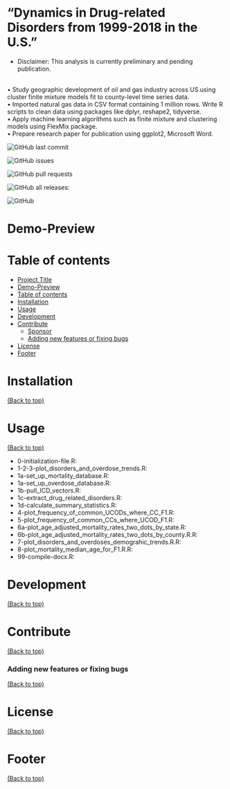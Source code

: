# “Dynamics in Drug-related Disorders from 1999-2018 in the U.S.”
* Disclaimer: This analysis is currently preliminary and pending publication.

<br /> • Study geographic development of oil and gas industry across US using cluster finite mixture models fit to county-level time series data.
<br /> • Imported natural gas data in CSV format containing 1 million rows. Write R scripts to clean data using packages like dplyr, reshape2, tidyverse.
<br /> • Apply machine learning algorithms such as finite mixture and clustering models using FlexMix package.
<br /> • Prepare research paper for publication using ggplot2, Microsoft Word.


![GitHub last commit](https://img.shields.io/github/last-commit/jordanjpappas/Opioid_Dynamics)

![GitHub issues](https://img.shields.io/github/issues-raw/jordanjpappas/Opioid_Dynamics)

![GitHub pull requests](https://img.shields.io/github/issues-pr/jordanjpappas/Opioid_Dynamics)

![GitHub all releases](https://img.shields.io/github/downloads/jordanjpappas/Opioid_Dynamics/total):

![GitHub](https://img.shields.io/github/license/jordanjpappas/Opioid_Dynamics)



# Demo-Preview



# Table of contents

- [Project Title](#project-title)
- [Demo-Preview](#demo-preview)
- [Table of contents](#table-of-contents)
- [Installation](#installation)
- [Usage](#usage)
- [Development](#development)
- [Contribute](#contribute)
    - [Sponsor](#sponsor)
    - [Adding new features or fixing bugs](#adding-new-features-or-fixing-bugs)
- [License](#license)
- [Footer](#footer)

# Installation
[(Back to top)](#table-of-contents)




# Usage
[(Back to top)](#table-of-contents)

- 0-initialization-file.R: 
- 1-2-3-plot_disorders_and_overdose_trends.R: 
- 1a-set_up_mortality_database.R: 
- 1a-set_up_overdose_database.R: 
- 1b-pull_ICD_vectors.R: 
- 1c-extract_drug_related_disorders.R: 
- 1d-calculate_summary_statistics.R: 
- 4-plot_frequency_of_common_UCODs_where_CC_F1.R: 
- 5-plot_frequency_of_common_CCs_where_UCOD_F1.R: 
- 6a-plot_age_adjusted_mortality_rates_two_dots_by_state.R: 
- 6b-plot_age_adjusted_mortality_rates_two_dots_by_county.R.R: 
- 7-plot_disorders_and_overdoses_demograhic_trends.R.R: 
- 8-plot_mortality_median_age_for_F1.R.R: 
- 99-compile-docx.R: 



# Development
[(Back to top)](#table-of-contents)




# Contribute
[(Back to top)](#table-of-contents)






### Adding new features or fixing bugs
[(Back to top)](#table-of-contents)




# License
[(Back to top)](#table-of-contents)





# Footer
[(Back to top)](#table-of-contents)
